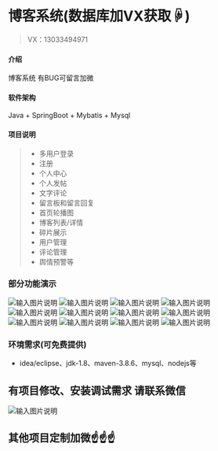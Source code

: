 # 博客系统(数据库加VX获取☟)
> VX：13033494971
#### 介绍
博客系统
有BUG可留言加微

#### 软件架构
Java + SpringBoot + Mybatis + Mysql

#### 项目说明

> + 多用户登录
> + 注册
> + 个人中心
> + 个人发帖
> + 文字评论
> + 留言板和留言回复
> + 首页轮播图
> + 博客列表/详情
> + 碎片展示
> + 用户管理
> + 评论管理
> + 舆情预警等


### 部分功能演示
![输入图片说明](photo/1.png)
![输入图片说明](photo/2.png)
![输入图片说明](photo/3.png)
![输入图片说明](photo/4.png)
![输入图片说明](photo/5.png)
![输入图片说明](photo/6.png)
![输入图片说明](photo/7.png)
![输入图片说明](photo/8.png)
![输入图片说明](photo/9.png)
![输入图片说明](photo/10.png)
![输入图片说明](photo/11.png)
![输入图片说明](photo/12.png)


### 环境需求(可免费提供)
- idea/eclipse、jdk-1.8、maven-3.8.6、mysql、nodejs等


## 有项目修改、安装调试需求 请联系微信
![输入图片说明](photo/0-WeChat.png)

## 其他项目定制加微☝☝☝
